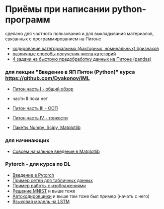 # Приёмы при написании python-программ

сделано для частного пользования и для выкладывания материалов, связанных с программированием на Питоне

* [кодирование категориальных (факторных, номинальных) признаков](dj_cat_coding.ipynb)
* [различные способы получения числа категорий](dj_value_counts.ipynb)
* [4 задачи на быструю предобработку данных на Питоне (pandas)](dj_fast_preprocessing.ipynb)


### для лекции "Введение в ЯП Питон (Python)" курса https://github.com/Dyakonov/IML
* [Питон часть I - общий обзор](dj_python_0_intro_20181004.ipynb)
* части II пока нет
* [Питон часть III - ООП](dj_python_2_oop_20181004.ipynb)
* [Питон часть IV - тонкости](dj_python_4_tonko_20181004.ipynb)

* [Пакеты Numpy, Scipy, Matplotlib](dj_numpy_20181021.ipynb)

### для начинающих
* [Совсем начальное введение в Matplotlib](dj_matplotlib_intro.ipynb)


### Pytorch - для курса по DL

* [Введение в Pytorch](dj_intro_pytorch20210125.ipynb)
* [Пример сетей для табличных данных](dj_TABLE_example.ipynb)
* [Пример работы с изображениями](book_dl_cnn01_MNIST.ipynb)
* [Решение MNIST](dj_dl_cnn01_MNIST.ipynb) и выше тоже
* [Автокодировщики](dj_AE_20220318.ipynb) и выше там тоже был пример (начать с него)
* [Языковая модель на LSTM](dj_LSTMLangModel.ipynb)

